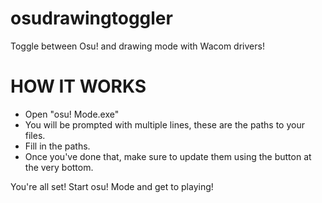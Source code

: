 # osudrawingtoggler
 Toggle between Osu! and drawing mode with Wacom drivers!


# HOW IT WORKS

- Open "osu! Mode.exe"
- You will be prompted with multiple lines, these are the paths to your files.
- Fill in the paths.
- Once you've done that, make sure to update them using the button at the very bottom.

You're all set! Start osu! Mode and get to playing!
